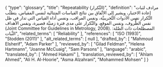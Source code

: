 {
    "type": "glossary",
    "title": "Repeatability (التِّكرار)",
    "definition": "مرادف لثبات إعادة الاختبار، ويشير إلى الاتِّفاق بين نتائج القياسات المتتالية لنفس المقياس، يتطلّب التِّكرار نفس الأدوات التَّجريبيَّة، ونفس المراقب، ونفس أداة القياس التي تدار في ظل نفس الظُّروف، ونفس الموقع، والتِّكرار على مدى فترة زمنيَّة قصيرة، ونفس الأهداف (Joint Committee for Guidelines in Metrology, 2008).  المصطلحات ذات الصِّلة: الثَّبات",
    "related_terms": [
        "Reliability"
    ],
    "references": [
        "ISO (1993)",
        "Stodden (2011)"
    ],
    "alt_related_terms": [
        null
    ],
    "drafted_by": [
        "Mahmoud Elsherif",
        "Adam Parker"
    ],
    "reviewed_by": [
        "Gilad Feldman",
        "Helena Hartmann",
        "Joanne McCuaig",
        "Sam Parsons"
    ],
    "language": "arabic",
    "translated_by": [
        "Ahmed Hakami"
    ],
    "translation_reviewed_by": [
        "Ahlam Ahmed",
        "Ali H. Al-Hoorie",
        "Asma Alzahrani",
        "Mohammed Mohsen"
    ]
}
